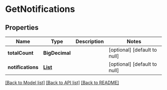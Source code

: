 # GetNotifications
## Properties

| Name | Type | Description | Notes |
|------------ | ------------- | ------------- | -------------|
| **totalCount** | **BigDecimal** |  | [optional] [default to null] |
| **notifications** | [**List**](Notification.md) |  | [optional] [default to null] |

[[Back to Model list]](../README.md#documentation-for-models) [[Back to API list]](../README.md#documentation-for-api-endpoints) [[Back to README]](../README.md)

